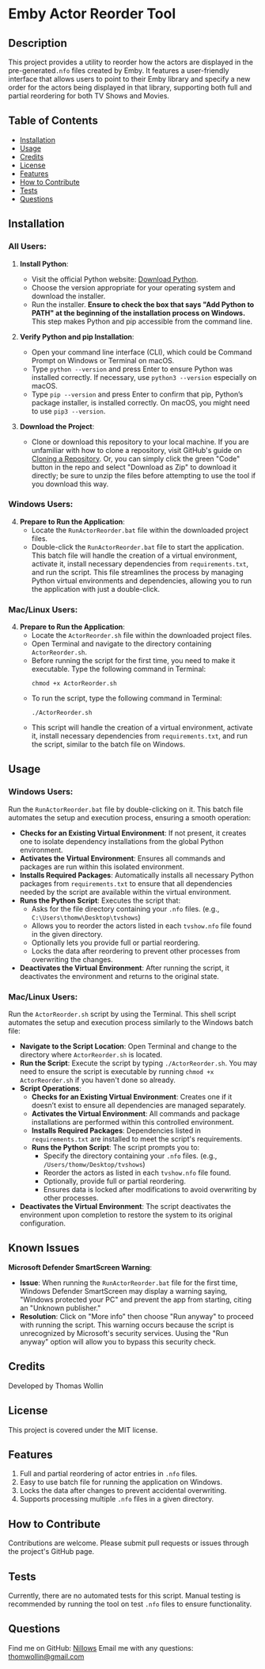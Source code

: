 # Emby Actor Reorder Tool

## Description 
This project provides a utility to reorder how the actors are displayed in the pre-generated`.nfo` files created by Emby. It features a user-friendly interface that allows users to point to their Emby library and specify a new order for the actors being displayed in that library, supporting both full and partial reordering for both TV Shows and Movies.

## Table of Contents
- [Installation](#installation)
- [Usage](#usage)
- [Credits](#credits)
- [License](#license)
- [Features](#features)
- [How to Contribute](#how-to-contribute)
- [Tests](#tests)
- [Questions](#questions)

## Installation

### All Users:
1. **Install Python**:
   - Visit the official Python website: [Download Python](https://www.python.org/downloads/).
   - Choose the version appropriate for your operating system and download the installer.
   - Run the installer. **Ensure to check the box that says "Add Python to PATH" at the beginning of the installation process on Windows.** This step makes Python and pip accessible from the command line.

2. **Verify Python and pip Installation**:
   - Open your command line interface (CLI), which could be Command Prompt on Windows or Terminal on macOS.
   - Type `python --version` and press Enter to ensure Python was installed correctly. If necessary, use `python3 --version` especially on macOS.
   - Type `pip --version` and press Enter to confirm that pip, Python’s package installer, is installed correctly. On macOS, you might need to use `pip3 --version`.

3. **Download the Project**:
   - Clone or download this repository to your local machine. If you are unfamiliar with how to clone a repository, visit GitHub's guide on [Cloning a Repository](https://docs.github.com/en/github/creating-cloning-and-archiving-repositories/cloning-a-repository). Or, you can simply click the green "Code" button in the repo and select "Download as Zip" to download it directly; be sure to unzip the files before attempting to use the tool if you download this way.

### Windows Users:
4. **Prepare to Run the Application**:
   - Locate the `RunActorReorder.bat` file within the downloaded project files.
   - Double-click the `RunActorReorder.bat` file to start the application. This batch file will handle the creation of a virtual environment, activate it, install necessary dependencies from `requirements.txt`, and run the script. This file streamlines the process by managing Python virtual environments and dependencies, allowing you to run the application with just a double-click.

### Mac/Linux Users:
4. **Prepare to Run the Application**:
   - Locate the `ActorReorder.sh` file within the downloaded project files.
   - Open Terminal and navigate to the directory containing `ActorReorder.sh`.
   - Before running the script for the first time, you need to make it executable. Type the following command in Terminal:
     ```
     chmod +x ActorReorder.sh
     ```
   - To run the script, type the following command in Terminal:
     ```
     ./ActorReorder.sh
     ```
   - This script will handle the creation of a virtual environment, activate it, install necessary dependencies from `requirements.txt`, and run the script, similar to the batch file on Windows.

## Usage

### Windows Users:
Run the `RunActorReorder.bat` file by double-clicking on it. This batch file automates the setup and execution process, ensuring a smooth operation:
- **Checks for an Existing Virtual Environment**: If not present, it creates one to isolate dependency installations from the global Python environment.
- **Activates the Virtual Environment**: Ensures all commands and packages are run within this isolated environment.
- **Installs Required Packages**: Automatically installs all necessary Python packages from `requirements.txt` to ensure that all dependencies needed by the script are available within the virtual environment.
- **Runs the Python Script**: Executes the script that:
  - Asks for the file directory containing your `.nfo` files. (e.g., `C:\Users\thomw\Desktop\tvshows`)
  - Allows you to reorder the actors listed in each `tvshow.nfo` file found in the given directory.
  - Optionally lets you provide full or partial reordering.
  - Locks the data after reordering to prevent other processes from overwriting the changes.
- **Deactivates the Virtual Environment**: After running the script, it deactivates the environment and returns to the original state.

### Mac/Linux Users:
Run the `ActorReorder.sh` script by using the Terminal. This  shell script automates the setup and execution process similarly to the Windows batch file:
- **Navigate to the Script Location**: Open Terminal and change to the directory where `ActorReorder.sh` is located.
- **Run the Script**: Execute the script by typing `./ActorReorder.sh`. You may need to ensure the script is executable by running `chmod +x ActorReorder.sh` if you haven't done so already.
- **Script Operations**:
  - **Checks for an Existing Virtual Environment**: Creates one if it doesn’t exist to ensure all dependencies are managed separately.
  - **Activates the Virtual Environment**: All commands and package installations are performed within this controlled environment.
  - **Installs Required Packages**: Dependencies listed in `requirements.txt` are installed to meet the script's requirements.
  - **Runs the Python Script**: The script prompts you to:
    - Specify the directory containing your `.nfo` files. (e.g., `/Users/thomw/Desktop/tvshows`)
    - Reorder the actors as listed in each `tvshow.nfo` file found.
    - Optionally, provide full or partial reordering.
    - Ensures data is locked after modifications to avoid overwriting by other processes.
- **Deactivates the Virtual Environment**: The script deactivates the environment upon completion to restore the system to its original configuration.

## Known Issues
**Microsoft Defender SmartScreen Warning**:
- **Issue**: When running the `RunActorReorder.bat` file for the first time, Windows Defender SmartScreen may display a warning saying, "Windows protected your PC" and prevent the app from starting, citing an "Unknown publisher."
- **Resolution**: Click on "More info" then choose "Run anyway" to proceed with running the script. This warning occurs because the script is unrecognized by Microsoft's security services. Uusing the "Run anyway" option will allow you to bypass this security check.

## Credits
Developed by Thomas Wollin

## License
This project is covered under the MIT license.

## Features
1. Full and partial reordering of actor entries in `.nfo` files.
2. Easy to use batch file for running the application on Windows.
3. Locks the data after changes to prevent accidental overwriting.
4. Supports processing multiple `.nfo` files in a given directory.

## How to Contribute
Contributions are welcome. Please submit pull requests or issues through the project's GitHub page.

## Tests
Currently, there are no automated tests for this script. Manual testing is recommended by running the tool on test `.nfo` files to ensure functionality.

## Questions
Find me on GitHub: [Nillows](https://github.com/Nillows)
Email me with any questions: thomwollin@gmail.com

